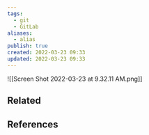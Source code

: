 ```yaml
---
tags:
  - git
  - GitLab
aliases:
  - alias
publish: true
created: 2022-03-23 09:33
updated: 2022-03-23 09:33
---
```


![[Screen Shot 2022-03-23 at 9.32.11 AM.png]]

## Related

## References


